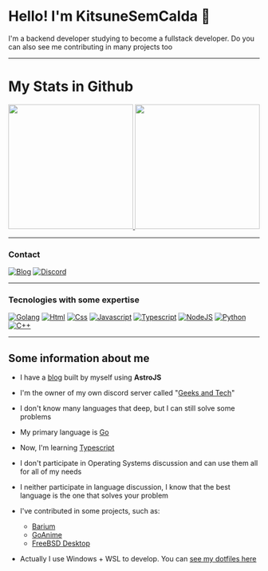 # Hello! I'm KitsuneSemCalda 🦊

I'm a backend developer studying to become a fullstack developer. Do you can also see me contributing in many projects too

---

# My Stats in Github

<a href="https://github.com/anuraghazra/convoychat">
    <img height=250 src="https://github-readme-stats.vercel.app/api?username=KitsuneSemCalda&show=reviews,discussions_started,discussions_answered,prs_merged,prs_merged_percentage&show_icons=true&theme=chartreuse-dark"/>
</a>
<a href="https://github.com/anuraghazra/github-readme-stats">
    <img height=250 src="https://github-readme-stats.vercel.app/api/top-langs/?username=KitsuneSemCalda&layout=donut&langs_count=32&show_icons=true&theme=chartreuse-dark"/>
</a>

---

### Contact

[![Blog](https://img.shields.io/badge/RSS-FFA500?style=for-the-badge&logo=rss&logoColor=white)](https://fox-tech-world.vercel.app)
[![Discord](https://img.shields.io/badge/Discord-7289DA?style=for-the-badge&logo=discord&logoColor=white)](https://discord.gg/uRMD4FCKzt)

---

### Tecnologies with some expertise

[![Golang](https://img.shields.io/badge/Go-00ADD8?style=for-the-badge&logo=go&logoColor=white)](<https://pt.wikipedia.org/wiki/Go_(linguagem_de_programa%C3%A7%C3%A3o)>)
[![Html](https://img.shields.io/badge/HTML5-E34F26?style=for-the-badge&logo=html5&logoColor=white)](https://pt.wikipedia.org/wiki/HTML5)
[![Css](https://img.shields.io/badge/CSS3-1572B6?style=for-the-badge&logo=css3&logoColor=white)](https://pt.wikipedia.org/wiki/CSS3)
[![Javascript](https://img.shields.io/badge/JavaScript-F7DF1E?style=for-the-badge&logo=javascript&logoColor=black)](https://pt.wikipedia.org/wiki/JavaScript)
[![Typescript](https://img.shields.io/badge/TypeScript-007ACC?style=for-the-badge&logo=typescript&logoColor=white)](https://pt.wikipedia.org/wiki/TypeScript)
[![NodeJS](https://img.shields.io/badge/Node.js-43853D?style=for-the-badge&logo=node.js&logoColor=white)](https://pt.wikipedia.org/wiki/Node.js)
[![Python](https://img.shields.io/badge/Python-14354C?style=for-the-badge&logo=python&logoColor=white)](https://pt.wikipedia.org/wiki/Python)
[![C++](https://img.shields.io/badge/C%2B%2B-00599C?style=for-the-badge&logo=c%2B%2B&logoColor=white)](https://pt.wikipedia.org/wiki/C%2B%2B)

---

## Some information about me

- I have a [blog](https://fox-tech-world.vercel) built by myself using **AstroJS**

- I'm the owner of my own discord server called "[Geeks and Tech](https://discord.gg/WTMr49Nfp5)"

- I don't know many languages that deep, but I can still solve some problems

- My primary language is [Go](<https://pt.wikipedia.org/wiki/Go_(linguagem_de_programa%C3%A7%C3%A3o)>)

- Now, I'm learning [Typescript](https://pt.wikipedia.org/wiki/TypeScript)

- I don't participate in Operating Systems discussion and can use them all for all of my needs

- I neither participate in language discussion, I know that the best language is the one that solves your problem

- I've contributed in some projects, such as:

  - [Barium](https://github.com/VitorCarvalho67/Barium)
  - [GoAnime](https://github.com/alvarorichard/GoAnime)
  - [FreeBSD Desktop](https://github.com/mbnunes/freebsd_desktop)

- Actually I use Windows + WSL to develop. You can [see my dotfiles here](https://github.com/KitsuneSemCalda/dotfiles)
